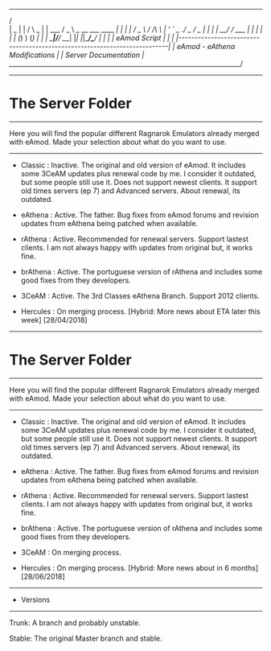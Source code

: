  __________________________________________________________________________
/                                                                          \
|                           _                                              |
|                          / \                         _                   |
|                  ___    / _ \   _ __ ___   ____  ___| |                  |
|                 / _ \  / /_\ \ | '_ ` _ \./  _ \/  _  |                  |
|                |  __/ /  ___  \| | | | | |  (_) ) (_) |                  |
|                 \___|/__/   \__\_| |_| |_|\____/\_____/                  |
|                                                                          |
|                              eAmod Script                                |
|                                                                          |
|--------------------------------------------------------------------------|
|                       eAmod - eAthena Modifications                      |
|                           Server Documentation                           |
\_________________________________________________________________________/


----------------------------------
# The Server Folder
----------------------------------

Here you will find the popular different Ragnarok Emulators already merged with eAmod.
Made your selection about what do you want to use.

----------------------------------

- Classic : Inactive. The original and old version of eAmod. It includes some 3CeAM updates plus renewal code by me. I consider it
outdated, but some people still use it. Does not support newest clients. It support old times servers (ep 7) and Advanced
servers. About renewal, its outdated.

- eAthena : Active. The father. Bug fixes from eAmod forums and revision updates from eAthena being patched when available.

- rAthena : Active. Recommended for renewal servers. Support lastest clients. I am not always happy with updates from original
but, it works fine.

- brAthena : Active. The portuguese version of rAthena and includes some good fixes from they developers.

- 3CeAM : Active. The 3rd Classes eAthena Branch. Support 2012 clients.

- Hercules : On merging process. [Hybrid: More news about ETA later this week] [28/04/2018]

----------------------------------
# The Server Folder
----------------------------------

Here you will find the popular different Ragnarok Emulators already merged with eAmod.
Made your selection about what do you want to use.

----------------------------------

- Classic : Inactive. The original and old version of eAmod. It includes some 3CeAM updates plus renewal code by me. I consider it
outdated, but some people still use it. Does not support newest clients. It support old times servers (ep 7) and Advanced
servers. About renewal, its outdated.

- eAthena : Active. The father. Bug fixes from eAmod forums and revision updates from eAthena being patched when available.

- rAthena : Active. Recommended for renewal servers. Support lastest clients. I am not always happy with updates from original
but, it works fine.

- brAthena : Active. The portuguese version of rAthena and includes some good fixes from they developers.

- 3CeAM : On merging process.

- Hercules : On merging process. [Hybrid: More news about in 6 months] [28/06/2018]

----------------------------------
- Versions
----------------------------------

Trunk: A branch and probably unstable.

Stable: The original Master branch and stable.
